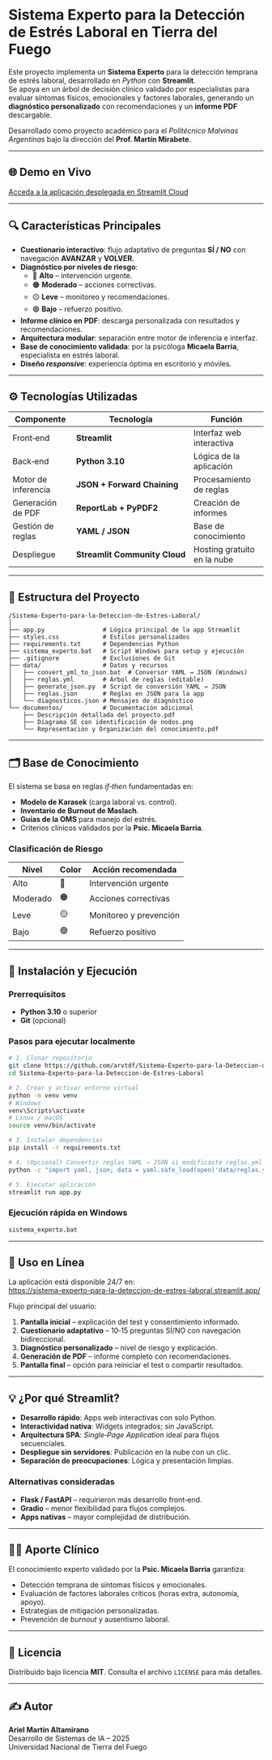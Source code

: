 # Sistema Experto para la Detección de Estrés Laboral en Tierra del Fuego

Este proyecto implementa un **Sistema Experto** para la detección temprana de estrés laboral, desarrollado en *Python* con **Streamlit**.  
Se apoya en un árbol de decisión clínico validado por especialistas para evaluar síntomas físicos, emocionales y factores laborales, generando un **diagnóstico personalizado** con recomendaciones y un **informe PDF** descargable.

Desarrollado como proyecto académico para el *Politécnico Malvinas Argentinas* bajo la dirección del **Prof. Martín Mirabete**.

---

## 🌐 Demo en Vivo

[Acceda a la aplicación desplegada en Streamlit Cloud](https://sistema-experto-para-la-deteccion-de-estres-laboral.streamlit.app/)

---

## 🔍 Características Principales

- **Cuestionario interactivo**: flujo adaptativo de preguntas **SÍ / NO** con navegación **AVANZAR** y **VOLVER**.  
- **Diagnóstico por niveles de riesgo**:  
  - 🔴 **Alto** – intervención urgente.  
  - 🟠 **Moderado** – acciones correctivas.  
  - 🟡 **Leve** – monitoreo y recomendaciones.  
  - 🟢 **Bajo** – refuerzo positivo.  
- **Informe clínico en PDF**: descarga personalizada con resultados y recomendaciones.  
- **Arquitectura modular**: separación entre motor de inferencia e interfaz.  
- **Base de conocimiento validada**: por la psicóloga **Micaela Barria**, especialista en estrés laboral.  
- **Diseño *responsive***: experiencia óptima en escritorio y móviles.  

---

## ⚙️ Tecnologías Utilizadas

| Componente            | Tecnología                  | Función                                    |
|-----------------------|-----------------------------|--------------------------------------------|
| Front‑end             | **Streamlit**               | Interfaz web interactiva                   |
| Back‑end              | **Python&nbsp;3.10**        | Lógica de la aplicación                    |
| Motor de inferencia   | **JSON + Forward Chaining** | Procesamiento de reglas                    |
| Generación de PDF     | **ReportLab + PyPDF2**      | Creación de informes                       |
| Gestión de reglas     | **YAML / JSON**             | Base de conocimiento                       |
| Despliegue            | **Streamlit Community Cloud** | Hosting gratuito en la nube               |

---

## 📁 Estructura del Proyecto
```text
/Sistema-Experto-para-la-Deteccion-de-Estres-Laboral/
│
├── app.py                # Lógica principal de la app Streamlit
├── styles.css            # Estilos personalizados
├── requirements.txt      # Dependencias Python
├── sistema_experto.bat   # Script Windows para setup y ejecución
├── .gitignore            # Exclusiones de Git
├── data/                 # Datos y recursos
│   ├── convert_yml_to_json.bat  # Conversor YAML → JSON (Windows)
│   ├── reglas.yml        # Árbol de reglas (editable)
│   ├── generate_json.py  # Script de conversión YAML → JSON
│   ├── reglas.json       # Reglas en JSON para la app
│   └── diagnosticos.json # Mensajes de diagnóstico
└── documentos/           # Documentación adicional
    ├── Descripción detallada del proyecto.pdf
    ├── Diagrama SE con identificación de nodos.png
    └── Representación y Organización del conocimiento.pdf
```

---

## 🗂️ Base de Conocimiento

El sistema se basa en reglas *if‑then* fundamentadas en:

- **Modelo de Karasek** (carga laboral vs. control).  
- **Inventario de Burnout de Maslach**.  
- **Guías de la OMS** para manejo del estrés.  
- Criterios clínicos validados por la **Psic. Micaela Barria**.  

### Clasificación de Riesgo

| Nivel      | Color | Acción recomendada            |
|------------|-------|-------------------------------|
| Alto       | 🔴    | Intervención urgente          |
| Moderado   | 🟠    | Acciones correctivas          |
| Leve       | 🟡    | Monitoreo y prevención        |
| Bajo       | 🟢    | Refuerzo positivo             |

---

## 🚀 Instalación y Ejecución

### Prerrequisitos
- **Python 3.10** o superior  
- **Git** (opcional)  

### Pasos para ejecutar localmente
```bash
# 1. Clonar repositorio
git clone https://github.com/arvtdf/Sistema-Experto-para-la-Deteccion-de-Estres-Laboral.git
cd Sistema-Experto-para-la-Deteccion-de-Estres-Laboral

# 2. Crear y activar entorno virtual
python -m venv venv
# Windows
venv\Scripts\activate
# Linux / macOS
source venv/bin/activate

# 3. Instalar dependencias
pip install -r requirements.txt

# 4. (Opcional) Convertir reglas YAML → JSON si modificaste reglas.yml
python -c "import yaml, json; data = yaml.safe_load(open('data/reglas.yml')); open('data/reglas.json','w').write(json.dumps(data, indent=2))"

# 5. Ejecutar aplicación
streamlit run app.py
```

### Ejecución rápida en Windows
```cmd
sistema_experto.bat
```

---

## 📡 Uso en Línea

La aplicación está disponible 24/7 en:  
<https://sistema-experto-para-la-deteccion-de-estres-laboral.streamlit.app/>

Flujo principal del usuario:

1. **Pantalla inicial** – explicación del test y consentimiento informado.  
2. **Cuestionario adaptativo** – 10‑15 preguntas SÍ/NO con navegación bidireccional.  
3. **Diagnóstico personalizado** – nivel de riesgo y explicación.  
4. **Generación de PDF** – informe completo con recomendaciones.  
5. **Pantalla final** – opción para reiniciar el test o compartir resultados.  

---

## 💡 ¿Por qué Streamlit?

- **Desarrollo rápido**: Apps web interactivas con solo Python.  
- **Interactividad nativa**: Widgets integrados; sin JavaScript.  
- **Arquitectura SPA**: *Single‑Page Application* ideal para flujos secuenciales.  
- **Despliegue sin servidores**: Publicación en la nube con un clic.  
- **Separación de preocupaciones**: Lógica y presentación limpias.  

### Alternativas consideradas
- **Flask / FastAPI** – requirieron más desarrollo front‑end.  
- **Gradio** – menor flexibilidad para flujos complejos.  
- **Apps nativas** – mayor complejidad de distribución.  

---

## 👩‍⚕️ Aporte Clínico

El conocimiento experto validado por la **Psic. Micaela Barria** garantiza:

- Detección temprana de síntomas físicos y emocionales.  
- Evaluación de factores laborales críticos (horas extra, autonomía, apoyo).  
- Estrategias de mitigación personalizadas.  
- Prevención de *burnout* y ausentismo laboral.  

---

## 📄 Licencia

Distribuido bajo licencia **MIT**. Consulta el archivo `LICENSE` para más detalles.

---

## ✍️ Autor

**Ariel Martín Altamirano**  
Desarrollo de Sistemas de IA – 2025  
Universidad Nacional de Tierra del Fuego  












